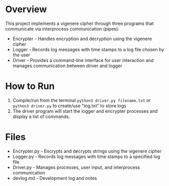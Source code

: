 # Overview
This project implements a vigenere cipher through three programs that 
communicate via interprocess communication (pipes):
- Encrypter - Handles encryption and decryption using the vigenere cipher
- Logger - Records log messages with time stamps to a log file chosen by the user
- Driver - Provides a command-line interface for user interaction and manages communication between driver and logger

# How to Run
1. Compile/run from the terminal
`python3 driver.py filename.txt`
or
`python3 driver.py` to create/use "log.txt" to store logs
2. The driver program will start the logger and encrypter processes and display a list of commands.

# Files
- Encrypter.py - Encrypts and decrypts strings using the vigenere cipher
- Logger.py - Records log messages with time stamps to a specified log file
- Driver.py - Manages processes, user input, and interprocess communication
- devlog.md - Development log and notes
